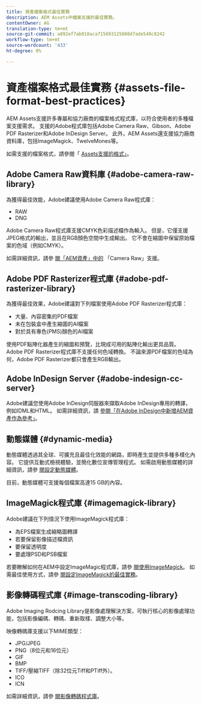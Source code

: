```yaml
---
title: 資產檔案格式最佳實務
description: AEM Assets中檔案支援的最佳實務。
contentOwner: AG
translation-type: tm+mt
source-git-commit: a892ef7ab018aca715693125808d7ade540c8242
workflow-type: tm+mt
source-wordcount: '433'
ht-degree: 0%

---
```



# 資產檔案格式最佳實務 {#assets-file-format-best-practices}

AEM Assets支援許多專屬和協力廠商的檔案格式程式庫，以符合使用者的多種檔案支援需求。 支援的Adobe程式庫包括Adobe Camera Raw、Gibson、Adobe PDF Rasterizer和Adobe InDesign Server。 此外，AEM Assets還支援協力廠商資料庫，包括ImageMagick、TwelveMones等。

如需支援的檔案格式，請參閱「 [Assets支援的格式」](assets-formats.md)。

## Adobe Camera Raw資料庫 {#adobe-camera-raw-library}

為獲得最佳效能，Adobe建議使用Adobe Camera Raw程式庫：

* RAW
* DNG

Adobe Camera Raw程式庫支援CMYK色彩描述檔作為輸入。 但是，它僅支援JPEG格式的輸出，並且在RGB顏色空間中生成輸出。 它不會在縮圖中保留原始檔案的色域（例如CMYK）。

如需詳細資訊，請參 [閱「AEM資產」中的](camera-raw.md) 「Camera Raw」支援。

## Adobe PDF Rasterizer程式庫 {#adobe-pdf-rasterizer-library}

為獲得最佳效果，Adobe建議對下列檔案使用Adobe PDF Rasterizer程式庫：

* 大量、內容密集的PDF檔案
* 未在包裝盒中產生縮圖的AI檔案
* 對於具有專色(PMS)顏色的AI檔案

使用PDF點陣化器產生的縮圖和預覽，比現成可用的點陣化輸出更具品質。 Adobe PDF Rasterizer程式庫不支援任何色域轉換。 不論來源PDF檔案的色域為何，Adobe PDF Rasterizer都只會產生RGB輸出。

## Adobe InDesign Server {#adobe-indesign-cc-server}

Adobe建議您使用Adobe InDesign伺服器來擷取Adobe InDesign專用的轉譯，例如IDML和HTML。 如需詳細資訊，請 [參閱「在Adobe InDesign中新增AEM資產作為參考」](managing-linked-subassets.md#add-aem-assets-as-references-in-adobe-indesign)。

## 動態媒體  {#dynamic-media}

動態媒體透過其全球、可擴充且最佳化效能的網路，即時產生並提供多種多樣化內容。 它提供互動式檢視體驗，並簡化數位宣傳管理程式。 如需啟用動態媒體的詳細資訊，請參 [閱設定動態媒體](config-dynamic.md)。

目前，動態媒體可支援每個檔案高達15 GB的內容。

## ImageMagick程式庫 {#imagemagick-library}

Adobe建議在下列情況下使用ImageMagick程式庫：

* 為EPS檔案生成縮略圖轉譯
* 若要保留影像描述檔資訊
* 要保留透明度
* 要處理PSD和PSB檔案

若要瞭解如何在AEM中設定ImageMagic程式庫，請參 [閱使用ImageMagick](media-handlers.md#an-example-using-imagemagick)。 如需最佳使用方式，請參 [閱設定ImageMagick的最佳實務](best-practices-for-imagemagick.md)。

## 影像轉碼程式庫 {#image-transcoding-library}

Adobe Imaging Rodcing Library是影像處理解決方案，可執行核心的影像處理功能，包括影像編碼、轉碼、重新取樣、調整大小等。

映像轉碼庫支援以下MIME類型：

* JPG/JPEG
* PNG（8位元和16位元）
* GIF
* BMP
* TIFF/壓縮TIFF（除32位元Tiff和PTiff外）。
* ICO
* ICN

如需詳細資訊，請參 [閱影像轉碼程式庫](imaging-transcoding-library.md)。
